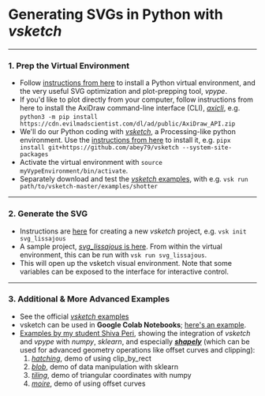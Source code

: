 # Generating SVGs in Python with *vsketch*

---

### 1. Prep the Virtual Environment

* Follow [instructions from here](../vpype_svg_prep/README.md) to install a Python virtual environment, and the very useful SVG optimization and plot-prepping tool, *vpype*.
* If you'd like to plot directly from your computer, follow instructions from here to install the AxiDraw command-line interface (CLI), [*axicli*](https://axidraw.com/doc/cli_api/#installation), e.g. `python3 -m pip install https://cdn.evilmadscientist.com/dl/ad/public/AxiDraw_API.zip`
* We'll do our Python coding with [*vsketch*](https://github.com/abey79/vsketch), a Processing-like python environment. Use the [instructions from here](https://vsketch.readthedocs.io/en/latest/install.html) to install it, e.g. `pipx install git+https://github.com/abey79/vsketch --system-site-packages`
* Activate the virtual environment with `source myVypeEnvironment/bin/activate`. 
* Separately download and test the [*vsketch* examples](https://vsketch.readthedocs.io/en/latest/install.html#running-the-examples), with e.g. `vsk run path/to/vsketch-master/examples/shotter`

---

### 2. Generate the SVG

* Instructions are [here](https://github.com/abey79/vsketch#getting-started) for creating a new *vsketch* project, e.g. `vsk init svg_lissajous`
* A sample project, [*svg_lissajous* is here](svg_lissajous/sketch_svg_lissajous.py). From within the virtual environment, this can be run with `vsk run svg_lissajous`.
* This will open up the vsketch visual environment. Note that some variables can be exposed to the interface for interactive control. 

---

### 3. Additional & More Advanced Examples

* See the official [*vsketch* examples](https://vsketch.readthedocs.io/en/latest/install.html#running-the-examples)
* vsketch can be used in **Google Colab Notebooks**; [here's an example](https://colab.research.google.com/github/abey79/vsketch/blob/master/examples/_notebooks/google_colab.ipynb).
* [Examples by my student Shiva Peri](shapely_demos/README.md), showing the integration of *vsketch* and *vpype* with *numpy*, *sklearn*, and especially [***shapely***](https://pypi.org/project/Shapely/) (which can be used for advanced geometry operations like offset curves and clipping):
	1. [*hatching*](https://github.com/shivaPeri/shapely-demos/blob/main/hatching/README.md), demo of using clip_by_rect
	2. [*blob*](https://github.com/shivaPeri/shapely-demos/blob/main/blob/README.md), demo of data manipulation with sklearn
	3. [*tiling*](https://github.com/shivaPeri/shapely-demos/blob/main/tiling/README.md), demo of triangular coordinates with numpy
	4. [*moire*](https://github.com/shivaPeri/shapely-demos/blob/main/moire/README.md), demo of using offset curves



